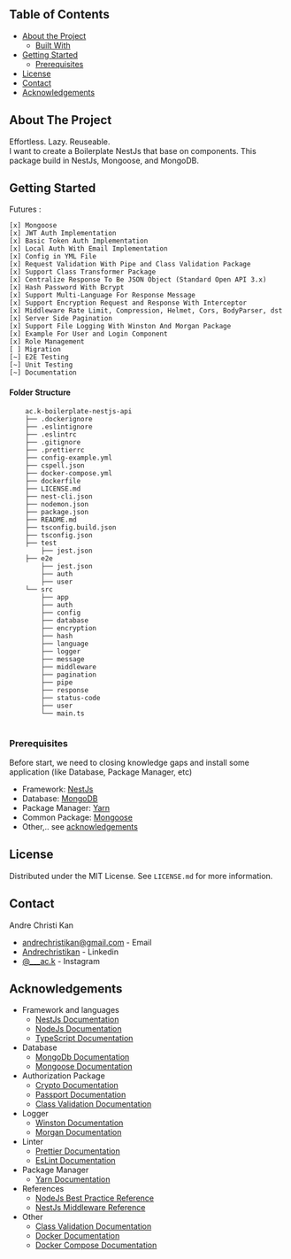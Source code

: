 <!-- TABLE OF CONTENTS -->
## Table of Contents

* [About the Project](#about-the-project)
  * [Built With](#built-with)
* [Getting Started](#getting-started)
  * [Prerequisites](#prerequisites)
* [License](#license)
* [Contact](#contact)
* [Acknowledgements](#acknowledgements)


<!-- ABOUT THE PROJECT -->
## About The Project

Effortless. Lazy. Reuseable. <br>
I want to create a Boilerplate NestJs that base on components.
This package build in NestJs, Mongoose, and MongoDB. 

<!-- GETTING STARTED -->
## Getting Started

Futures :
```
[x] Mongoose
[x] JWT Auth Implementation
[x] Basic Token Auth Implementation
[x] Local Auth With Email Implementation
[x] Config in YML File
[x] Request Validation With Pipe and Class Validation Package
[x] Support Class Transformer Package
[x] Centralize Response To Be JSON Object (Standard Open API 3.x)
[x] Hash Password With Bcrypt
[x] Support Multi-Language For Response Message
[x] Support Encryption Request and Response With Interceptor
[x] Middleware Rate Limit, Compression, Helmet, Cors, BodyParser, dst
[x] Server Side Pagination
[x] Support File Logging With Winston And Morgan Package
[x] Example For User and Login Component
[x] Role Management
[ ] Migration
[~] E2E Testing
[~] Unit Testing
[~] Documentation
```

#### Folder Structure

```
	ac.k-boilerplate-nestjs-api
	├── .dockerignore
	├── .eslintignore
	├── .eslintrc
	├── .gitignore
	├── .prettierrc 
	├── config-example.yml
	├── cspell.json
	├── docker-compose.yml 
	├── dockerfile 
	├── LICENSE.md
	├── nest-cli.json
	├── nodemon.json
	├── package.json
	├── README.md
	├── tsconfig.build.json
	├── tsconfig.json
	├── test
		├── jest.json
	├── e2e
		├── jest.json
		├── auth
		├── user
	└── src
		├── app
		├── auth
		├── config
		├── database
		├── encryption
		├── hash
		├── language
		├── logger
		├── message
		├── middleware
		├── pagination
		├── pipe
		├── response
		├── status-code
		├── user
		└── main.ts
		 
```

### Prerequisites

Before start, we need to closing knowledge gaps and install some application (like Database, Package Manager, etc) 
* Framework: [NestJs](#acknowledgements)
* Database: [MongoDB](#acknowledgements)
* Package Manager: [Yarn](#acknowledgements)
* Common Package: [Mongoose](#acknowledgements)
* Other,.. see [acknowledgements](#acknowledgements)


<!-- LICENSE -->
## License

Distributed under the MIT License. See `LICENSE.md` for more information.


<!-- CONTACT -->
## Contact

Andre Christi Kan 
* [andrechristikan@gmail.com](author-email) - Email
* [Andrechristikan](author-linkedin) - Linkedin
* [@___ac.k](author-instagram) - Instagram


<!-- ACKNOWLEDGEMENTS -->
## Acknowledgements
* Framework and languages
  * [NestJs Documentation](https://docs.nestjs.com)
  * [NodeJs Documentation](https://nodejs.org/en/docs)
  * [TypeScript Documentation](https://www.typescriptlang.org/docs)
* Database
  * [MongoDb Documentation](https://docs.mongodb.com/manual)
  * [Mongoose Documentation](https://mongoosejs.com/docs/guide.html)
* Authorization Package
  * [Crypto Documentation](https://cryptojs.gitbook.io/docs/)
  * [Passport Documentation](https://github.com/jaredhanson/passport)
  * [Class Validation Documentation](https://github.com/typestack/class-validator#readme) 
* Logger
  * [Winston Documentation](https://github.com/winstonjs/winston)
  * [Morgan Documentation](https://github.com/expressjs/morgan)
* Linter
  * [Prettier Documentation](https://prettier.io/docs/en/index.html)
  * [EsLint Documentation](https://eslint.org/docs/user-guide/getting-started)
* Package Manager
  * [Yarn Documentation](https://yarnpkg.com/getting-started)
* References
  * [NodeJs Best Practice Reference](https://github.com/goldbergyoni/nodebestpractices)
  * [NestJs Middleware Reference](https://github.com/wbhob/nest-middlewares)
* Other
  * [Class Validation Documentation](https://github.com/typestack/class-validator#readme) 
  * [Docker Documentation](https://docs.docker.com/)
  * [Docker Compose Documentation](https://docs.docker.com/compose/)



[project-url]: https://github.com/andrechristikan/ac.k
[project-docs]: https://github.com/andrechristikan/ac.k
[project-issues]: https://github.com/andrechristikan/ac.k/issues/
[author-email]: mailto:andrechristikan@gmail.com
[author-linkedin]: https://id.linkedin.com/in/andrechristikan
[author-instagram]: https://www.instagram.com/___ac.k/